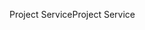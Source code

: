 <span data-ttu-id="eaa22-101">Project Service</span><span class="sxs-lookup"><span data-stu-id="eaa22-101">Project Service</span></span>
